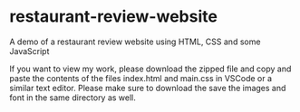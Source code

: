 # restaurant-review-website
A demo of a restaurant review website using HTML, CSS and some JavaScript

If you want to view my work, please download the zipped file and copy and paste the contents of the files index.html and main.css in VSCode or a similar text editor. Please make sure to download the save the images and font in the same directory as well.
